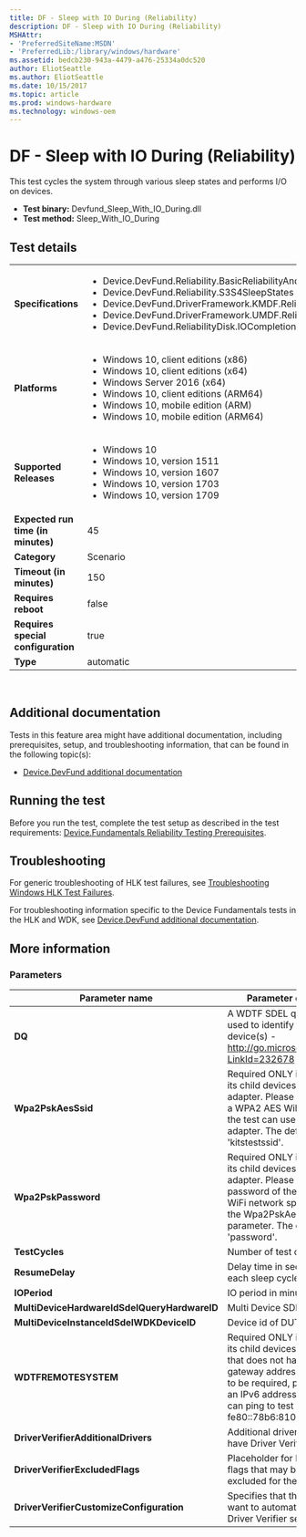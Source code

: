 ```yaml
---
title: DF - Sleep with IO During (Reliability)
description: DF - Sleep with IO During (Reliability)
MSHAttr:
- 'PreferredSiteName:MSDN'
- 'PreferredLib:/library/windows/hardware'
ms.assetid: bedcb230-943a-4479-a476-25334a0dc520
author: EliotSeattle
ms.author: EliotSeattle
ms.date: 10/15/2017
ms.topic: article
ms.prod: windows-hardware
ms.technology: windows-oem
---
```


# <span id="p_hlk_test.9d87d997-f451-4a3d-852c-90367d4d3864"></span>DF - Sleep with IO During (Reliability)


This test cycles the system through various sleep states and performs I/O on devices.

-   **Test binary:** Devfund\_Sleep\_With\_IO\_During.dll
-   **Test method:** Sleep\_With\_IO\_During

## Test details
|||
|---|---|
| **Specifications**  | <ul><li>Device.DevFund.Reliability.BasicReliabilityAndPerformance</li><li>Device.DevFund.Reliability.S3S4SleepStates</li><li>Device.DevFund.DriverFramework.KMDF.Reliability</li><li>Device.DevFund.DriverFramework.UMDF.Reliability</li><li>Device.DevFund.ReliabilityDisk.IOCompletionCancellation</li></ul> |  
| **Platforms**   | <ul><li>Windows 10, client editions (x86)</li><li>Windows 10, client editions (x64)</li><li>Windows Server 2016 (x64)</li><li>Windows 10, client editions (ARM64)</li><li>Windows 10, mobile edition (ARM)</li><li>Windows 10, mobile edition (ARM64)</li></ul> |
| **Supported Releases** | <ul><li>Windows 10</li><li>Windows 10, version 1511</li><li>Windows 10, version 1607</li><li>Windows 10, version 1703</li><li>Windows 10, version 1709</li></ul> |
|**Expected run time (in minutes)**| 45 |
|**Category**| Scenario |
|**Timeout (in minutes)**| 150 |
|**Requires reboot**| false |
|**Requires special configuration**| true |
|**Type**| automatic |

 

## <span id="Additional_documentation"></span><span id="additional_documentation"></span><span id="ADDITIONAL_DOCUMENTATION"></span>Additional documentation


Tests in this feature area might have additional documentation, including prerequisites, setup, and troubleshooting information, that can be found in the following topic(s):

-   [Device.DevFund additional documentation](device-devfund-additional-documentation.md)

## <span id="Running_the_test"></span><span id="running_the_test"></span><span id="RUNNING_THE_TEST"></span>Running the test


Before you run the test, complete the test setup as described in the test requirements: [Device.Fundamentals Reliability Testing Prerequisites](devicefundamentals-reliability-testing-prerequisites.md).

## <span id="Troubleshooting"></span><span id="troubleshooting"></span><span id="TROUBLESHOOTING"></span>Troubleshooting


For generic troubleshooting of HLK test failures, see [Troubleshooting Windows HLK Test Failures](..\user\troubleshooting-windows-hlk-test-failures.md).

For troubleshooting information specific to the Device Fundamentals tests in the HLK and WDK, see [Device.DevFund additional documentation](device-devfund-additional-documentation.md).

## <span id="More_information"></span><span id="more_information"></span><span id="MORE_INFORMATION"></span>More information


### <span id="Parameters"></span><span id="parameters"></span><span id="PARAMETERS"></span>Parameters

| Parameter name                               | Parameter description                                                                                                                                                                                                                            |
|----------------------------------------------|--------------------------------------------------------------------------------------------------------------------------------------------------------------------------------------------------------------------------------------------------|
| **DQ**                                       | A WDTF SDEL query that is used to identify the target device(s) - http://go.microsoft.com/fwlink/?LinkId=232678                                                                                                                                  |
| **Wpa2PskAesSsid**                           | Required ONLY if DUT or one of its child devices is a WiFi adapter. Please provide SSID of a WPA2 AES WiFi network that the test can use to test the WiFi adapter. The default is 'kitstestssid'.                                                |
| **Wpa2PskPassword**                          | Required ONLY if DUT or one of its child devices is a WiFi adapter. Please provide password of the WPA2 AES WiFi network specified using the Wpa2PskAesSsid parameter. The default is 'password'.                                                |
| **TestCycles**                               | Number of test cycles                                                                                                                                                                                                                            |
| **ResumeDelay**                              | Delay time in seconds after each sleep cycle                                                                                                                                                                                                     |
| **IOPeriod**                                 | IO period in minutes                                                                                                                                                                                                                             |
| **MultiDeviceHardwareIdSdelQueryHardwareID** | Multi Device SDEL                                                                                                                                                                                                                                |
| **MultiDeviceInstanceIdSdelWDKDeviceID**     | Device id of DUT                                                                                                                                                                                                                                 |
| **WDTFREMOTESYSTEM**                         | Required ONLY if DUT or any of its child devices is a wired NIC that does not have an IPv6 gateway address. If determined to be required, please provide an IPv6 address that the NIC can ping to test network I/O. Eg: fe80::78b6:810:9c12:46cd |
| **DriverVerifierAdditionalDrivers**          | Additional drivers that should have Driver Verifier enabled                                                                                                                                                                                      |
| **DriverVerifierExcludedFlags**              | Placeholder for Driver Verifier flags that may be manually excluded for the test run                                                                                                                                                             |
| **DriverVerifierCustomizeConfiguration**     | Specifies that this test may want to automatically update Driver Verifier settings                                                                                                                                                               |

 

 

 






